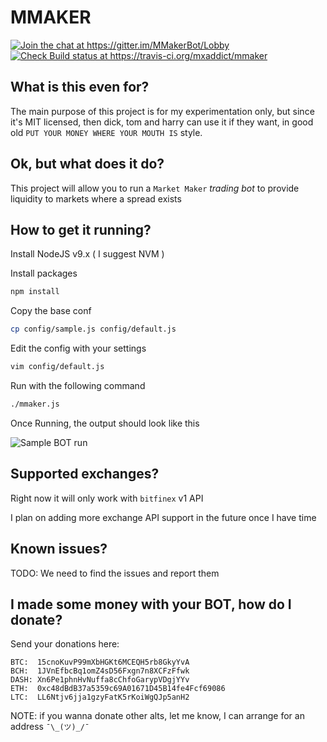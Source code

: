 # MMAKER

<a target="_blank" href="https://gitter.im/MMakerBot/Lobby?utm_source=badge&utm_medium=badge&utm_campaign=pr-badge&utm_content=badge"><img alt="Join the chat at https://gitter.im/MMakerBot/Lobby" src="https://badges.gitter.im/MMakerBot/Lobby.svg"></a>
<a target="_blank" href="https://travis-ci.org/mxaddict/mmaker"><img alt="Check Build status at https://travis-ci.org/mxaddict/mmaker" src="https://travis-ci.org/mxaddict/mmaker.svg?branch=master"></a>

## What is this even for?

The main purpose of this project is for my experimentation only, but since it's MIT licensed, then dick, tom and harry can use it if they want, in good old `PUT YOUR MONEY WHERE YOUR MOUTH IS` style.

## Ok, but what does it do?

This project will allow you to run a `Market Maker` *trading bot* to provide liquidity to markets where a spread exists

## How to get it running?

Install NodeJS v9.x ( I suggest NVM )

Install packages

```bash
npm install
```

Copy the base conf

```bash
cp config/sample.js config/default.js
```

Edit the config with your settings

```bash
vim config/default.js
```

Run with the following command

```bash
./mmaker.js
```

Once Running, the output should look like this

![Sample BOT run](https://raw.githubusercontent.com/mxaddict/mmaker/master/img/output.png)

## Supported exchanges?

Right now it will only work with `bitfinex` v1 API

I plan on adding more exchange API support in the future once I have time

## Known issues?

TODO: We need to find the issues and report them

## I made some money with your BOT, how do I donate?

Send your donations here:

```
BTC:  15cnoKuvP99mXbHGKt6MCEQH5rb8GkyYvA
BCH:  1JVnEfbcBq1omZ4sD56Fxgn7n8XCFzFfwk
DASH: Xn6Pe1phnHvNuffa8cChfoGarypVDgjYYv
ETH:  0xc48dBdB37a5359c69A01671D45B14fe4Fcf69086
LTC:  LL6Ntjv6jja1gzyFatK5rKoiWgQJp5anH2
```

NOTE: if you wanna donate other alts, let me know, I can arrange for an address `¯\_(ツ)_/¯`

